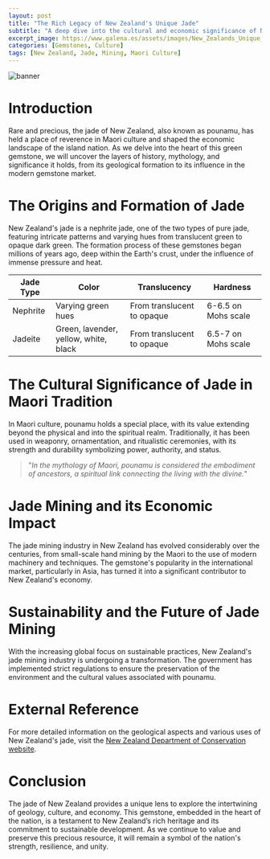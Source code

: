 ```yaml
---
layout: post
title: "The Rich Legacy of New Zealand's Unique Jade"
subtitle: "A deep dive into the cultural and economic significance of New Zealand's jade, a gem embedded in the heart of the nation."
excerpt_image: https://www.galena.es/assets/images/New_Zealands_Unique_Jade.png
categories: [Gemstones, Culture]
tags: [New Zealand, Jade, Mining, Maori Culture]
---
```


![banner](https://www.galena.es/assets/images/New_Zealands_Unique_Jade.png "A close-up view of New Zealand jade, showcasing its rich green hues and intricate textures, symbolizing its cultural and economic importance in Maori heritage and the gemstone market.")

# Introduction

Rare and precious, the jade of New Zealand, also known as pounamu, has held a place of reverence in Maori culture and shaped the economic landscape of the island nation. As we delve into the heart of this green gemstone, we will uncover the layers of history, mythology, and significance it holds, from its geological formation to its influence in the modern gemstone market.

# The Origins and Formation of Jade

New Zealand's jade is a nephrite jade, one of the two types of pure jade, featuring intricate patterns and varying hues from translucent green to opaque dark green. The formation process of these gemstones began millions of years ago, deep within the Earth's crust, under the influence of immense pressure and heat. 

| Jade Type | Color | Translucency | Hardness |
|---|---|---|---|
| Nephrite | Varying green hues | From translucent to opaque | 6-6.5 on Mohs scale |
| Jadeite | Green, lavender, yellow, white, black | From translucent to opaque | 6.5-7 on Mohs scale |

# The Cultural Significance of Jade in Maori Tradition

In Maori culture, pounamu holds a special place, with its value extending beyond the physical and into the spiritual realm. Traditionally, it has been used in weaponry, ornamentation, and ritualistic ceremonies, with its strength and durability symbolizing power, authority, and status.

> "_In the mythology of Maori, pounamu is considered the embodiment of ancestors, a spiritual link connecting the living with the divine._"

# Jade Mining and its Economic Impact

The jade mining industry in New Zealand has evolved considerably over the centuries, from small-scale hand mining by the Maori to the use of modern machinery and techniques. The gemstone's popularity in the international market, particularly in Asia, has turned it into a significant contributor to New Zealand's economy.

# Sustainability and the Future of Jade Mining

With the increasing global focus on sustainable practices, New Zealand's jade mining industry is undergoing a transformation. The government has implemented strict regulations to ensure the preservation of the environment and the cultural values associated with pounamu.

# External Reference

For more detailed information on the geological aspects and various uses of New Zealand's jade, visit the [New Zealand Department of Conservation website](https://www.doc.govt.nz/nature/native-plants/pounamu-new-zealand-jade/).

# Conclusion

The jade of New Zealand provides a unique lens to explore the intertwining of geology, culture, and economy. This gemstone, embedded in the heart of the nation, is a testament to New Zealand’s rich heritage and its commitment to sustainable development. As we continue to value and preserve this precious resource, it will remain a symbol of the nation's strength, resilience, and unity.
